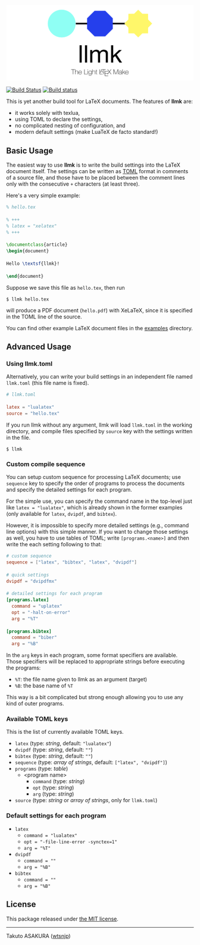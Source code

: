![llmk: The Light LaTeX Make](./doc/logo.png)

[![Build Status](https://travis-ci.org/wtsnjp/llmk.svg?branch=master)](https://travis-ci.org/wtsnjp/llmk)
[![Build status](https://ci.appveyor.com/api/projects/status/1papc7m85kl9iph1?svg=true)](https://ci.appveyor.com/project/wtsnjp/llmk)

This is yet another build tool for LaTeX documents. The features of **llmk** are:

* it works solely with texlua,
* using TOML to declare the settings,
* no complicated nesting of configuration, and
* modern default settings (make LuaTeX de facto standard!)

## Basic Usage

The easiest way to use **llmk** is to write the build settings into the LaTeX document itself. The settings can be written as [TOML](https://github.com/toml-lang/toml) format in comments of a source file, and those have to be placed between the comment lines only with the consecutive `+` characters (at least three).

Here's a very simple example:

```latex
% hello.tex

% +++
% latex = "xelatex"
% +++

\documentclass{article}
\begin{document}

Hello \textsf{llmk}!

\end{document}
```

Suppose we save this file as `hello.tex`, then run

```
$ llmk hello.tex
```

will produce a PDF document (`hello.pdf`) with XeLaTeX, since it is specified in the TOML line of the source.

You can find other example LaTeX document files in the [examples](./examples) directory.

## Advanced Usage

### Using llmk.toml

Alternatively, you can write your build settings in an independent file named `llmk.toml` (this file name is fixed).

```toml
# llmk.toml

latex = "lualatex"
source = "hello.tex"
```

If you run llmk without any argument, llmk will load `llmk.toml` in the working directory, and compile files specified by `source` key with the settings written in the file.

```
$ llmk
```

### Custom compile sequence

You can setup custom sequence for processing LaTeX documents; use `sequence` key to specify the order of programs to process the documents and specify the detailed settings for each program.

For the simple use, you can specify the command name in the top-level just like `latex = "lualatex"`, which is already shown in the former examples (only available for `latex`, `dvipdf`, and `bibtex`).

However, it is impossible to specify more detailed settings (e.g., command line options) with this simple manner. If you want to change those settings as well, you have to use tables of TOML; write `[programs.<name>]` and then write the each setting following to that:

```toml
# custom sequence
sequence = ["latex", "bibtex", "latex", "dvipdf"]

# quick settings
dvipdf = "dvipdfmx"

# detailed settings for each program
[programs.latex]
  command = "uplatex"
  opt = "-halt-on-error"
  arg = "%T"

[programs.bibtex]
  command = "biber"
  arg = "%B"
```

In the `arg` keys in each program, some format specifiers are available. Those specifiers will be replaced to appropriate strings before executing the programs:

* `%T`: the file name given to llmk as an argument (target)
* `%B`: the base name of `%T`

This way is a bit complicated but strong enough allowing you to use any kind of outer programs.

### Available TOML keys

This is the list of currently available TOML keys.

* `latex` (type: *string*, default: `"lualatex"`)
* `dvipdf` (type: *string*, default: `""`)
* `bibtex` (type: *string*, default: `""`)
* `sequence` (type: *array of strings*, default: `["latex", "dvipdf"]`)
* `programs` (type: *table*)
	* \<program name\>
		* `command` (type: *string*)
		* `opt` (type: *string*)
		* `arg` (type: *string*)
* `source` (type: *string* or *array of strings*, only for `llmk.toml`)

### Default settings for each program

* `latex`
	* `command = "lualatex"`
	* `opt = "-file-line-error -synctex=1"`
	* `arg = "%T"`
* `dvipdf`
	* `command = ""`
	* `arg = "%B"`
* `bibtex`
	* `command = ""`
	* `arg = "%B"`

## License

This package released under [the MIT license](./LICENSE).

---

Takuto ASAKURA ([wtsnjp](https://twitter.com/wtsnjp))
